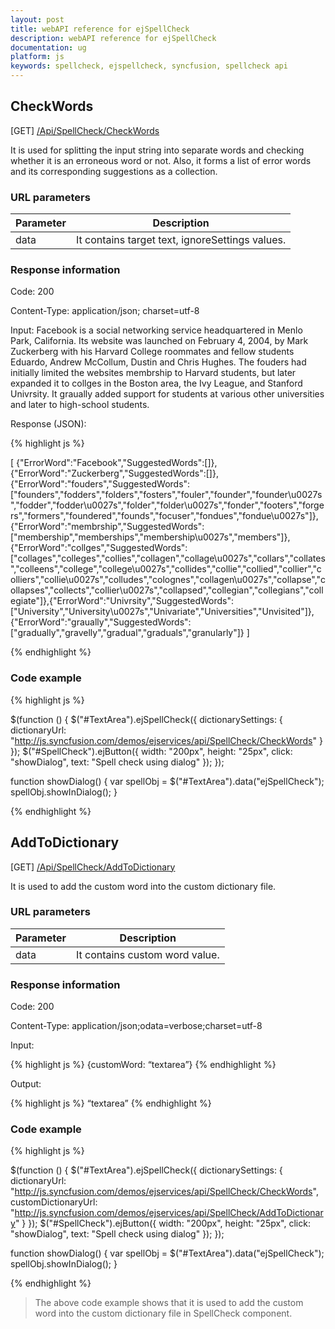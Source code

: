 ```yaml
---
layout: post
title: webAPI reference for ejSpellCheck
description: webAPI reference for ejSpellCheck
documentation: ug
platform: js
keywords: spellcheck, ejspellcheck, syncfusion, spellcheck api
---
```


## CheckWords

 [GET] [/Api/SpellCheck/CheckWords](http://js.syncfusion.com/demos/ejservices/api/SpellCheck/CheckWords)

It is used for splitting the input string into separate words and checking whether it is an erroneous word or not. Also, it forms a list of error words and its corresponding suggestions as a collection.  

### URL parameters

|  Parameter |  Description | 
|---|---|
|data|It contains target text, ignoreSettings values.| 

### Response information 

Code: 200

Content-Type: application/json; charset=utf-8 

Input:  Facebook is a social networking service headquartered in Menlo Park, California. Its website was launched on February 4, 2004, by Mark Zuckerberg with his Harvard College roommates and fellow students Eduardo, Andrew McCollum, Dustin and Chris Hughes.
The fouders had initially limited the websites membrship to Harvard students, but later expanded it to collges in the Boston area, the Ivy League, and Stanford Univrsity. It graually added support for students at various other universities and later to high-school students.

Response (JSON):   

{% highlight js %}

[
{"ErrorWord":"Facebook","SuggestedWords":[]},{"ErrorWord":"Zuckerberg","SuggestedWords":[]},{"ErrorWord":"fouders","SuggestedWords":["founders","fodders","folders","fosters","fouler","founder","founder\u0027s","fodder","fodder\u0027s","folder","folder\u0027s","fonder","footers","forgers","formers","foundered","founds","focuser","fondues","fondue\u0027s"]},{"ErrorWord":"membrship","SuggestedWords":["membership","memberships","membership\u0027s","members"]},{"ErrorWord":"collges","SuggestedWords":["collages","colleges","collies","collagen","collage\u0027s","collars","collates","colleens","college","college\u0027s","collides","collie","collied","collier","colliers","collie\u0027s","colludes","colognes","collagen\u0027s","collapse","collapses","collects","collier\u0027s","collapsed","collegian","collegians","collegiate"]},{"ErrorWord":"Univrsity","SuggestedWords":["University","University\u0027s","Univariate","Universities","Unvisited"]},{"ErrorWord":"graually","SuggestedWords":["gradually","gravelly","gradual","graduals","granularly"]}
]

{% endhighlight %}

### Code example 

{% highlight js %}

$(function () {
$("#TextArea").ejSpellCheck({
dictionarySettings: {
	dictionaryUrl: "http://js.syncfusion.com/demos/ejservices/api/SpellCheck/CheckWords"
}
});
$("#SpellCheck").ejButton({ width: "200px", height: "25px", click: "showDialog", text: "Spell check using dialog" });
});

function showDialog() {
var spellObj = $("#TextArea").data("ejSpellCheck");
spellObj.showInDialog();
}

{% endhighlight %}

## AddToDictionary

 [GET] [/Api/SpellCheck/AddToDictionary](http://js.syncfusion.com/demos/ejservices/api/SpellCheck/CheckWords)

It is used to add the custom word into the custom dictionary file.

### URL parameters

|  Parameter |  Description | 
|---|---|
|data|It contains custom word value.| 

### Response information 

Code: 200

Content-Type: application/json;odata=verbose;charset=utf-8

Input:

{% highlight js %}
{customWord: “textarea”}
{% endhighlight %}

Output:   

{% highlight js %}
“textarea”
{% endhighlight %}

### Code example 

{% highlight js %}

$(function () {
$("#TextArea").ejSpellCheck({
dictionarySettings: {
	dictionaryUrl: "http://js.syncfusion.com/demos/ejservices/api/SpellCheck/CheckWords",
	customDictionaryUrl: "http://js.syncfusion.com/demos/ejservices/api/SpellCheck/AddToDictionary"
}
});
$("#SpellCheck").ejButton({ width: "200px", height: "25px", click: "showDialog", text: "Spell check using dialog" });
});

function showDialog() {
var spellObj = $("#TextArea").data("ejSpellCheck");
spellObj.showInDialog();
}

{% endhighlight %}

>The above code example shows that it is used to add the custom word into the custom dictionary file in SpellCheck component.